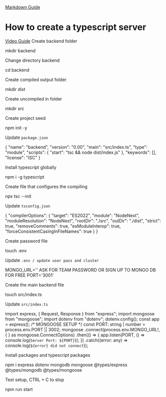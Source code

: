 [Markdown Guide](https://markdown-it.github.io/)

# How to create a typescript server
[Video Guide](https://www.youtube.com/watch?v=HvxYkugp55A)
Create backend folder

  mkdir backend

Change directory backend

  cd backend

Create compiled output folder

  mkdir dist

Create uncompiled in folder

  mkdir src

Create project seed

  npm init -y

Update `package.json`

  {
    "name": "backend",
    "version": "0.00",
    "main": "src/index.ts",
    "type": "module",
    "scripts": {
      "start": "tsc && node dist/index.js"
    },
    "keywords": [],
    "license": "ISC"
  }

Install typescript globally

  npm i -g typescript

Create file that configures the compiling

  npx tsc --init

Update `tsconfig.json`

  {
    "compilerOptions": {
      "target": "ES2022",
      "module": "NodeNext",
      "moduleResolution": "NodeNext",
      "rootDir": "./src",
      "outDir": "./dist",
      "strict": true,
      "removeComments": true,
      "esModuleInterop": true,
      "forceConsistentCasingInFileNames": true
    }
  }

Create password file

  touch .env

Update `.env / update user pass and cluster`

  MONGO_URL='' ASK FOR TEAM PASSWORD OR SIGN UP TO MONGO DB FOR FREE
  PORT='3001'

Create the main backend file

  touch src/index.ts

Update `src/index.ts`

  import express, { Request, Response } from "express";
  import mongoose from "mongoose";
  import dotenv from "dotenv";
  dotenv.config();
  const app = express();
  /* MONGOOSE SETUP */
  const PORT: string | number = process.env.PORT || 3002;
  mongoose
    .connect(process.env.MONGO_URL!, {
    } as mongoose.ConnectOptions)
    .then(() => {
      app.listen(PORT, () => console.log(`Server Port: ${PORT}`));
    })
    .catch((error: any) => console.log(`${error} did not connect`));

Install packages and typescript packages

  npm i express dotenv mongodb mongoose @types/express @types/mongodb @types/mongoose

Test setup, CTRL + C to stop

  npm run start
